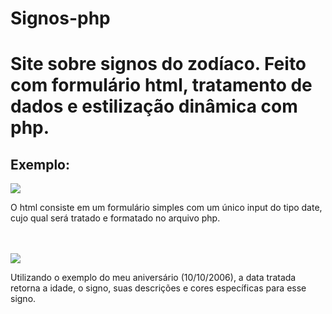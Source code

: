 # Signos-php
<h1>Site sobre signos do zodíaco. Feito com formulário html, tratamento de dados e estilização dinâmica com php.</h1>
<h2>Exemplo:</h2>

<img src="https://github.com/MrSampaio/Signos-php/assets/118141328/dba3845e-3799-4598-bf28-c69b27ebbe45">
<br>
<p>O html consiste em um formulário simples com um único input do tipo date, cujo qual será tratado e formatado no arquivo php.</p>
<br>
<br>

<img src="https://github.com/MrSampaio/Signos-php/assets/118141328/364e9072-5095-405a-9a97-a60d34082b2b">
<br>
<p>Utilizando o exemplo do meu aniversário (10/10/2006), a data tratada retorna a idade, o signo, suas descrições e cores específicas para esse signo.</p>
